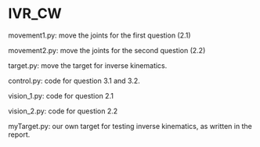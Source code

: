 # IVR_CW

movement1.py: move the joints for the first question (2.1)

movement2.py: move the joints for the second question (2.2)

target.py: move the target for inverse kinematics.

control.py: code for question 3.1 and 3.2.

vision_1.py: code for question 2.1

vision_2.py: code for question 2.2

myTarget.py: our own target for testing inverse kinematics, as written in the report.
